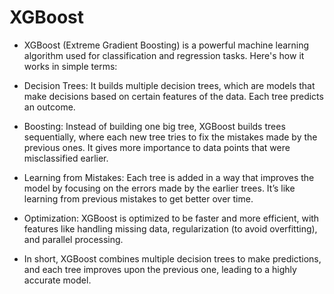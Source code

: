 # XGBoost

- XGBoost (Extreme Gradient Boosting) is a powerful machine learning algorithm used for classification and regression tasks. Here's how it works in simple terms:

- Decision Trees: It builds multiple decision trees, which are models that make decisions based on certain features of the data. Each tree predicts an outcome.

- Boosting: Instead of building one big tree, XGBoost builds trees sequentially, where each new tree tries to fix the mistakes made by the previous ones. It gives more importance to data points that were misclassified earlier.

- Learning from Mistakes: Each tree is added in a way that improves the model by focusing on the errors made by the earlier trees. It’s like learning from previous mistakes to get better over time.

- Optimization: XGBoost is optimized to be faster and more efficient, with features like handling missing data, regularization (to avoid overfitting), and parallel processing.

- In short, XGBoost combines multiple decision trees to make predictions, and each tree improves upon the previous one, leading to a highly accurate model.